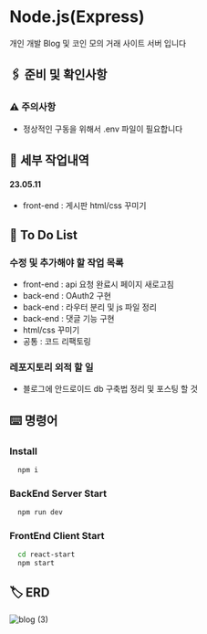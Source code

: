 # Node.js(Express)

개인 개발 Blog 및 코인 모의 거래 사이트 서버 입니다
## 🖇️ 준비 및 확인사항

### ⚠️ 주의사항
- 정상적인 구동을 위해서 .env 파일이 필요합니다

## 📄 세부 작업내역
#### 23.05.11
- front-end : 게시판 html/css 꾸미기

## 💬 To Do List

### 수정 및 추가해야 할 작업 목록
- front-end : api 요청 완료시 페이지 새로고침
- back-end : OAuth2 구현
- back-end : 라우터 분리 및 js 파일 정리
- back-end : 댓글 기능 구현
- html/css 꾸미기
- 공통 : 코드 리팩토링

### 레포지토리 외적 할 일
- 블로그에 안드로이드 db 구축법 정리 및 포스팅 할 것

## ⌨️ 명령어

### Install

```bash
  npm i
```

### BackEnd Server Start

```bash
  npm run dev
```

### FrontEnd Client Start

```bash
  cd react-start
  npm start
```


## 🏷️ ERD
![blog (3)](https://user-images.githubusercontent.com/68260365/235066087-b1c64561-994c-48b9-8e6f-67cd60f4c24e.png)






